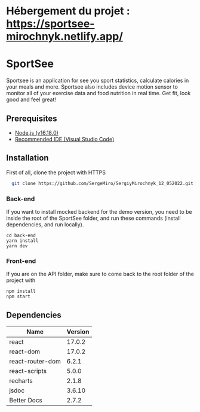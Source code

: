# Hébergement du projet : https://sportsee-mirochnyk.netlify.app/
# SportSee

Sportsee is an application for see you sport statistics, calculate calories in your meals and more. Sportsee also includes device motion sensor to monitor all of your exercise data and food nutrition in real time. Get fit, look good and feel great!

## Prerequisites

- [Node.js (v16.18.0)](https://nodejs.org/en/)
- [Recommended IDE (Visual Studio Code)](https://code.visualstudio.com)

## Installation

First of all, clone the project with HTTPS

```bash
  git clone https://github.com/SergeMiro/SergiyMirochnyk_12_052022.git
```

### Back-end

If you want to install mocked backend for the demo version, you need 
to be inside the root of the SportSee folder, and run these commands (install dependencies, and run locally).

```
cd back-end
yarn install
yarn dev
```

### Front-end

If you are on the API folder, make sure to come back to the root folder of the project with

```
npm install
npm start
```

## Dependencies

| Name              | Version |
| ----------------- | ------- |
| react            | 17.0.2 |
| react-dom        | 17.0.2 |
| react-router-dom | 6.2.1  |
| react-scripts    | 5.0.0  |
| recharts         | 2.1.8 |
| jsdoc             | 3.6.10   |
| Better Docs       | 2.7.2   |

